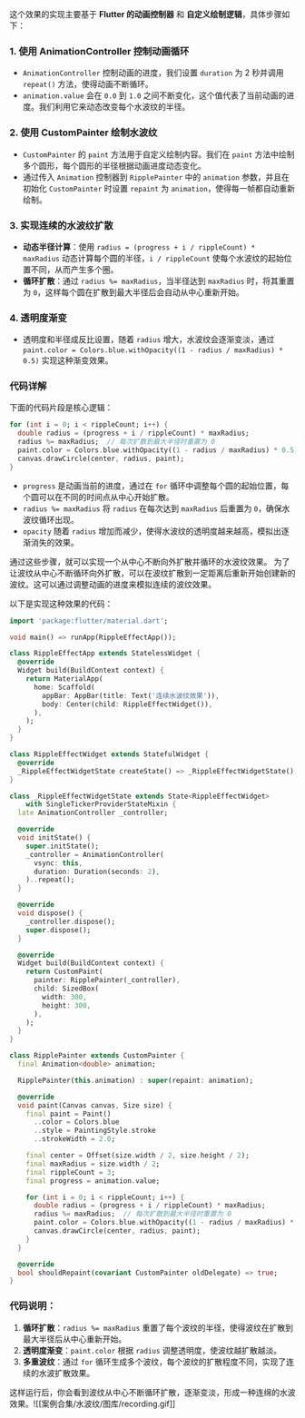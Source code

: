 这个效果的实现主要基于 **Flutter 的动画控制器** 和 **自定义绘制逻辑**，具体步骤如下：

### 1. 使用 AnimationController 控制动画循环
- `AnimationController` 控制动画的进度，我们设置 `duration` 为 2 秒并调用 `repeat()` 方法，使得动画不断循环。
- `animation.value` 会在 `0.0` 到 `1.0` 之间不断变化，这个值代表了当前动画的进度。我们利用它来动态改变每个水波纹的半径。

### 2. 使用 CustomPainter 绘制水波纹
- `CustomPainter` 的 `paint` 方法用于自定义绘制内容。我们在 `paint` 方法中绘制多个圆形，每个圆形的半径根据动画进度动态变化。
- 通过传入 `Animation` 控制器到 `RipplePainter` 中的 `animation` 参数，并且在初始化 `CustomPainter` 时设置 `repaint` 为 `animation`，使得每一帧都自动重新绘制。

### 3. 实现连续的水波纹扩散
- **动态半径计算**：使用 `radius = (progress + i / rippleCount) * maxRadius` 动态计算每个圆的半径，`i / rippleCount` 使每个水波纹的起始位置不同，从而产生多个圈。
- **循环扩散**：通过 `radius %= maxRadius`，当半径达到 `maxRadius` 时，将其重置为 `0`，这样每个圆在扩散到最大半径后会自动从中心重新开始。

### 4. 透明度渐变
- 透明度和半径成反比设置，随着 `radius` 增大，水波纹会逐渐变淡，通过 `paint.color = Colors.blue.withOpacity((1 - radius / maxRadius) * 0.5)` 实现这种渐变效果。

### 代码详解
下面的代码片段是核心逻辑：

```dart
for (int i = 0; i < rippleCount; i++) {
  double radius = (progress + i / rippleCount) * maxRadius;
  radius %= maxRadius;  // 每次扩散到最大半径时重置为 0
  paint.color = Colors.blue.withOpacity((1 - radius / maxRadius) * 0.5);
  canvas.drawCircle(center, radius, paint);
}
```

- `progress` 是动画当前的进度，通过在 `for` 循环中调整每个圆的起始位置，每个圆可以在不同的时间点从中心开始扩散。
- `radius %= maxRadius` 将 `radius` 在每次达到 `maxRadius` 后重置为 `0`，确保水波纹循环出现。
- `opacity` 随着 `radius` 增加而减少，使得水波纹的透明度越来越高，模拟出逐渐消失的效果。

通过这些步骤，就可以实现一个从中心不断向外扩散并循环的水波纹效果。
为了让波纹从中心不断循环向外扩散，可以在波纹扩散到一定距离后重新开始创建新的波纹。这可以通过调整动画的进度来模拟连续的波纹效果。

以下是实现这种效果的代码：

```dart
import 'package:flutter/material.dart';

void main() => runApp(RippleEffectApp());

class RippleEffectApp extends StatelessWidget {
  @override
  Widget build(BuildContext context) {
    return MaterialApp(
      home: Scaffold(
        appBar: AppBar(title: Text('连续水波纹效果')),
        body: Center(child: RippleEffectWidget()),
      ),
    );
  }
}

class RippleEffectWidget extends StatefulWidget {
  @override
  _RippleEffectWidgetState createState() => _RippleEffectWidgetState();
}

class _RippleEffectWidgetState extends State<RippleEffectWidget>
    with SingleTickerProviderStateMixin {
  late AnimationController _controller;

  @override
  void initState() {
    super.initState();
    _controller = AnimationController(
      vsync: this,
      duration: Duration(seconds: 2),
    )..repeat();
  }

  @override
  void dispose() {
    _controller.dispose();
    super.dispose();
  }

  @override
  Widget build(BuildContext context) {
    return CustomPaint(
      painter: RipplePainter(_controller),
      child: SizedBox(
        width: 300,
        height: 300,
      ),
    );
  }
}

class RipplePainter extends CustomPainter {
  final Animation<double> animation;

  RipplePainter(this.animation) : super(repaint: animation);

  @override
  void paint(Canvas canvas, Size size) {
    final paint = Paint()
      ..color = Colors.blue
      ..style = PaintingStyle.stroke
      ..strokeWidth = 2.0;

    final center = Offset(size.width / 2, size.height / 2);
    final maxRadius = size.width / 2;
    final rippleCount = 3;
    final progress = animation.value;

    for (int i = 0; i < rippleCount; i++) {
      double radius = (progress + i / rippleCount) * maxRadius;
      radius %= maxRadius;  // 每次扩散到最大半径时重置为 0
      paint.color = Colors.blue.withOpacity((1 - radius / maxRadius) * 0.5);
      canvas.drawCircle(center, radius, paint);
    }
  }

  @override
  bool shouldRepaint(covariant CustomPainter oldDelegate) => true;
}
```

### 代码说明：

1. **循环扩散**：`radius %= maxRadius` 重置了每个波纹的半径，使得波纹在扩散到最大半径后从中心重新开始。
2. **透明度渐变**：`paint.color` 根据 `radius` 调整透明度，使波纹越扩散越淡。
3. **多重波纹**：通过 `for` 循环生成多个波纹，每个波纹的扩散程度不同，实现了连续的水波扩散效果。

这样运行后，你会看到波纹从中心不断循环扩散，逐渐变淡，形成一种连绵的水波效果。![[案例合集/水波纹/图库/recording.gif]]